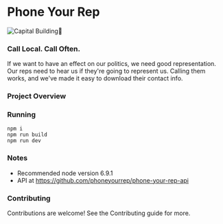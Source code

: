 # Phone Your Rep

![Capital Building](http://www.phoneyourrep.com/static/img/uscapitol.png)

### Call Local. Call Often.

If we want to have an effect on our politics, we need good representation. Our reps need to hear us if they're going to represent us.
Calling them works, and we've made it easy to download their contact info.

### Project Overview

### Running
```
npm i
npm run build
npm run dev
```

### Notes
- Recommended node version 6.9.1
- API at https://github.com/phoneyourrep/phone-your-rep-api

### Contributing
Contributions are welcome! See the Contributing guide for more.
